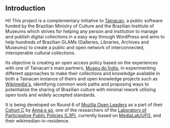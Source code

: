 ## Introduction

Hi! This project is a complementary initiative to [Tainacan](https://tainacan.org), a public software funded by the Brazilian Ministry of Culture and the Brazilian Institute of Museums which strives for helping any person and institution to manage and publish digital collections in a easy way through WordPress and aims to help hundreds of Brazilian GLAMs (Galleries, Libraries, Archives and Museums) to create a public and open network of interconnected, interoperable cultural collections.

Its objective is creating an open access policy based on the experiences with one of Tainacan's main partners, [Museu do Índio](http://www.museudoindio.gov.br/), in experimenting different approaches to make their collections and knowledge available in both a Tainacan instance of theirs and open knowledge projects such as [Wikimedia's](https://www.wikimedia.org/), identifying common work paths and proposing ways to potentialize the sharing of Brazilian culture with minimal rework utilizing open tools and widely accepted standards.

It is being developed on Round 6 of [Mozilla Open Leaders](https://foundation.mozilla.org/en/opportunity/mozilla-open-leaders/) as a part of their [Cohort C](https://foundation.mozilla.org/en/opportunity/mozilla-open-leaders/round-6/projects/projects---cohort-c/) by [Anna e só](https://github.com/contraexemplo), one of the researchers of the [Laboratory of Participative Public Policies (L3P)](https://www.medialab.ufg.br/n/89336-laboratorio-de-politicas-publicas-participativas), currently based on [MediaLab/UFG](https://www.medialab.ufg.br/), and their wikimedian-in-residence.

